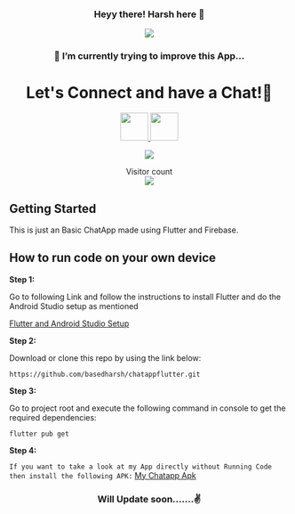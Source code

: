  <h3 align="center">
 Heyy there! Harsh here 👋
</h3>

<p align="center">
  <a href="https://github.com/DenverCoder1/readme-typing-svg"><img src="https://readme-typing-svg.herokuapp.com?lines=A+ChatApp+by+Harsh;Made%20Using%20Flutter%20and%20Firebase&center=true&width=500&height=50"></a>
</p>



<h3 align="center">
🌱 I’m currently trying to improve this App... 
</h3>

<h1 align="center">
  Let's Connect and have a Chat!💬
</h1>

<p align="center">
<a href="https://www.linkedin.com/in/harsh-pandey-115a1b222/">
  <img height="50" src="https://user-images.githubusercontent.com/46517096/166973395-19676cd8-f8ec-4abf-83ff-da8243505b82.png"/>
</a>
 <a href="https://www.instagram.com/hsrah_/">
  <img height="50" src="https://user-images.githubusercontent.com/46517096/166974368-9798f39f-1f46-499c-b14e-81f0a3f83a06.png"/>
</a>
  </p>
  
  <p align="center">
  <img src= "https://media.giphy.com/media/l0HlRWOxvtUYYAC7m/giphy.gif">
</p>

<p align="center"> 
  Visitor count<br>
  <img src="https://profile-counter.glitch.me/basedharsh/count.svg" />
</p>

## Getting Started

This is just an Basic ChatApp made using Flutter and Firebase.

## How to run code on your own device
**Step 1:**

Go to following Link and follow the instructions to install Flutter and do the Android Studio setup as mentioned


<a href="https://docs.flutter.dev/get-started/install" target="_blank">Flutter and Android Studio Setup</a>


**Step 2:**

Download or clone this repo by using the link below:

```
https://github.com/basedharsh/chatappflutter.git
```

**Step 3:**

Go to project root and execute the following command in console to get the required dependencies: 

```
flutter pub get 
```
**Step 4:**

```If you want to take a look at my App directly without Running Code then install the following APK:```
<a href="https://drive.google.com/drive/u/0/folders/1OGCF4uuCJOJV54EoqShsq1pu4ylGdt-L" target="_blank"> My Chatapp Apk</a>





<h3 align="center">
 Will Update soon.......✌️
</h3>
